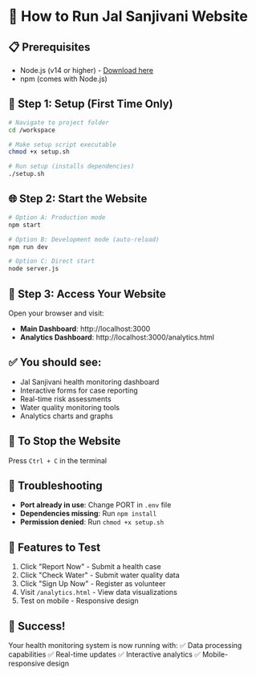 # 🌊 How to Run Jal Sanjivani Website

## 📋 **Prerequisites**
- Node.js (v14 or higher) - [Download here](https://nodejs.org/)
- npm (comes with Node.js)

## 🚀 **Step 1: Setup (First Time Only)**
```bash
# Navigate to project folder
cd /workspace

# Make setup script executable
chmod +x setup.sh

# Run setup (installs dependencies)
./setup.sh
```

## 🌐 **Step 2: Start the Website**
```bash
# Option A: Production mode
npm start

# Option B: Development mode (auto-reload)
npm run dev

# Option C: Direct start
node server.js
```

## 🎯 **Step 3: Access Your Website**
Open your browser and visit:
- **Main Dashboard**: http://localhost:3000
- **Analytics Dashboard**: http://localhost:3000/analytics.html

## ✅ **You should see:**
- Jal Sanjivani health monitoring dashboard
- Interactive forms for case reporting
- Real-time risk assessments
- Water quality monitoring tools
- Analytics charts and graphs

## 🛑 **To Stop the Website**
Press `Ctrl + C` in the terminal

## 🔧 **Troubleshooting**
- **Port already in use**: Change PORT in `.env` file
- **Dependencies missing**: Run `npm install`
- **Permission denied**: Run `chmod +x setup.sh`

## 📱 **Features to Test**
1. Click "Report Now" - Submit a health case
2. Click "Check Water" - Submit water quality data
3. Click "Sign Up Now" - Register as volunteer
4. Visit `/analytics.html` - View data visualizations
5. Test on mobile - Responsive design

## 🎉 **Success!**
Your health monitoring system is now running with:
✅ Data processing capabilities
✅ Real-time updates
✅ Interactive analytics
✅ Mobile-responsive design